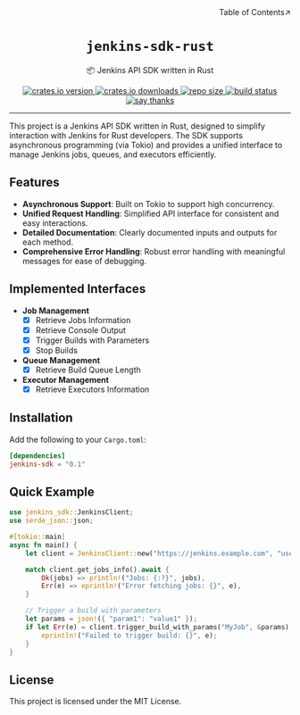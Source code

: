 <div align=right>Table of Contents↗️</div>

<h1 align=center><code>jenkins-sdk-rust</code></h1>

<p align=center>📦 Jenkins API SDK written in Rust</p>

<div align=center>
  <a href="https://crates.io/crates/jenkins-sdk">
    <img src="https://img.shields.io/crates/v/jenkins-sdk.svg" alt="crates.io version">
  </a>
  <a href="https://crates.io/crates/jenkins-sdk">
    <img src="https://img.shields.io/crates/dr/jenkins-sdk?color=ba86eb&logo=Handshake&logoColor=ea6aa6" alt="crates.io downloads">
  </a>
  <a href="https://github.com/lvillis/jenkins-sdk-rust">
    <img src="https://img.shields.io/github/repo-size/lvillis/jenkins-sdk-rust?style=flat-square&color=328657" alt="repo size">
  </a>
  <a href="https://github.com/lvillis/jenkins-sdk-rust/actions">
    <img src="https://github.com/lvillis/jenkins-sdk-rust/actions/workflows/ci.yaml/badge.svg" alt="build status">
  </a>
  <a href="mailto:lvillis@outlook.com?subject=Thanks%20for%20jenkins-sdk-rust!">
    <img src="https://img.shields.io/badge/Say%20Thanks-!-1EAEDB.svg" alt="say thanks">
  </a>
</div>

---

This project is a Jenkins API SDK written in Rust, designed to simplify interaction with Jenkins for Rust developers. The SDK supports asynchronous programming (via Tokio) and provides a unified interface to manage Jenkins jobs, queues, and executors efficiently.

## Features

- **Asynchronous Support**: Built on Tokio to support high concurrency.
- **Unified Request Handling**: Simplified API interface for consistent and easy interactions.
- **Detailed Documentation**: Clearly documented inputs and outputs for each method.
- **Comprehensive Error Handling**: Robust error handling with meaningful messages for ease of debugging.

## Implemented Interfaces

- **Job Management**
  - [x] Retrieve Jobs Information
  - [x] Retrieve Console Output
  - [x] Trigger Builds with Parameters
  - [x] Stop Builds

- **Queue Management**
  - [x] Retrieve Build Queue Length

- **Executor Management**
  - [x] Retrieve Executors Information

## Installation

Add the following to your `Cargo.toml`:

```toml
[dependencies]
jenkins-sdk = "0.1"
```

## Quick Example

```rust
use jenkins_sdk::JenkinsClient;
use serde_json::json;

#[tokio::main]
async fn main() {
    let client = JenkinsClient::new("https://jenkins.example.com", "username", "api_token");

    match client.get_jobs_info().await {
        Ok(jobs) => println!("Jobs: {:?}", jobs),
        Err(e) => eprintln!("Error fetching jobs: {}", e),
    }

    // Trigger a build with parameters
    let params = json!({ "param1": "value1" });
    if let Err(e) = client.trigger_build_with_params("MyJob", &params).await {
        eprintln!("Failed to trigger build: {}", e);
    }
}
```

## License

This project is licensed under the MIT License.
